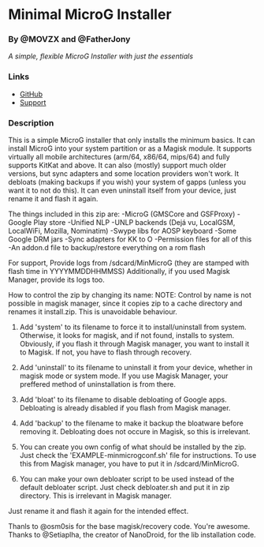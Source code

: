 # Minimal MicroG Installer
### By @MOVZX and @FatherJony
*A simple, flexible MicroG Installer with just the essentials*

### Links
* [GitHub](https://github.com/NoGooLag/MicroG_Packs)
* [Support](https://t.me/joinchat/GCenEkX2D7dv1dFPK73e7A)
### Description
This is a simple MicroG installer that only installs the minimum basics. It can install MicroG into your system partition or as a Magisk module. It supports virtually all mobile architectures (arm/64, x86/64, mips/64) and fully supports KitKat and above. It can also (mostly) support much older versions, but sync adapters and some location providers won't work. It debloats (making backups if you wish) your system of gapps (unless you want it to not do this). It can even uninstall itself from your device, just rename it and flash it again.

The things included in this zip are:
-MicroG (GMSCore and GSFProxy)
-Google Play store
-Unified NLP
-UNLP backends (Dejá vu, LocalGSM, LocalWiFi, Mozilla, Nominatim)
-Swype libs for AOSP keyboard
-Some Google DRM jars
-Sync adapters for KK to O
-Permission files for all of this
-An addon.d file to backup/restore everything on a rom flash

For support, Provide logs from /sdcard/MinMicroG (they are stamped with flash time in YYYYMMDDHHMMSS)
Additionally, if you used Magisk Manager, provide its logs too.

How to control the zip by changing its name:
NOTE: Control by name is not possible in magisk manager, since it copies zip to a cache directory and renames it install.zip. This is unavoidable behaviour.

1. Add 'system' to its filename to force it to install/uninstall from system. Otherwise, it looks for magisk, and if not found, installs to system. Obviously, if you flash it through Magisk manager, you want to install it to Magisk. If not, you have to flash through recovery.

2. Add 'uninstall' to its filename to uninstall it from your device, whether in magisk mode or system mode. If you use Magisk Manager, your preffered method of uninstallation is from there.
3. Add 'bloat' to its filename to disable debloating of Google apps. Debloating is already disabled if you flash from Magisk manager.

4. Add 'backup' to the filename to make it backup the bloatware before removing it. Debloating does not occure in Magisk, so this is irrelevant.

5. You can create you own config of what should be installed by the zip. Just check the 'EXAMPLE-minmicrogconf.sh' file for instructions. To use this from Magisk manager, you have to put it in /sdcard/MinMicroG.

6. You can make your own debloater script to be used instead of the default debloater script. Just check debloater.sh and put it in zip directory. This is irrelevant in Magisk manager.

Just rename it and flash it again for the intended effect.

Thanls to @osm0sis for the base magisk/recovery code. You're awesome.
Thanks to @Setiaplha, the creator of NanoDroid, for the lib installation code.
